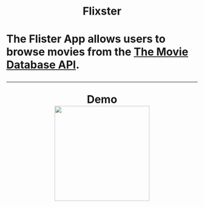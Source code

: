 <h1 align="center"> Flixster <h1>

The Flister App allows users to browse movies from the [The Movie Database API](http://docs.themoviedb.apiary.io/#).

---


<p align="center">  Demo<br>
   <img src="flixster.gif" width=250><br>
 </p>
